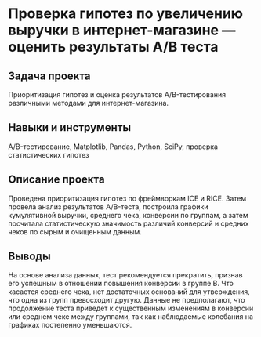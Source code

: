 # Проверка гипотез по увеличению выручки в интернет-магазине — оценить результаты A/B теста

## Задача проекта

Приоритизация гипотез и оценка результатов A/B-тестирования различными методами для интернет-магазина.

## Навыки и инструменты

A/B-тестирование, Matplotlib, Pandas, Python, SciPy, проверка статистических гипотез

## Описание проекта

Проведена приоритизация гипотез по фреймворкам ICE и RICE. Затем провела анализ результатов A/B-теста, построила графики кумулятивной выручки, среднего чека, конверсии по группам, а затем посчитала статистическую значимость различий конверсий и средних чеков по сырым и очищенным данным. 

## Выводы

На основе анализа данных, тест рекомендуется прекратить, признав его успешным в отношении повышения конверсии в группе B. Что касается среднего чека, нет достаточных оснований для утверждения, что одна из групп превосходит другую. Данные не предполагают, что продолжение теста приведет к существенным изменениям в конверсии или среднем чеке между группами, так как наблюдаемые колебания на графиках постепенно уменьшаются.
